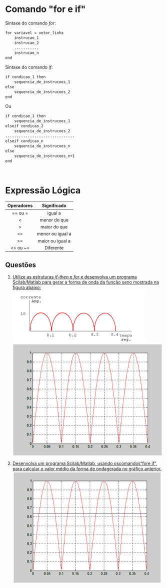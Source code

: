 # Comando "for  e if"

Sintaxe do comando *for*:
```
for variavel = vetor_linha
    instrucao_1
    instrucao_2
    ...........
    instrucao_n
end
```

Sintaxe do comando *if*:
```
if condicao_1 then
    sequencia_de_instrucoes_1
else
    sequencia_de_instrucoes_2
end
```

Ou
```
if condicao_1 then
    sequencia_de_instrucoes_1
elseif condicao_2
    sequencia_de_instrucoes_2
...............................
elseif condicao_n
    sequencia_de_instrucoes_n
else
    sequencia_de_instrucoes_n+1
end
``` 
<br/>

# Expressão Lógica

| **Operadores** |    **Significado**   |
|:----------:|:----------------:|
|   == ou =  |      igual a     |
|      <     |   menor do que   |
|      >     |   maior do que   |
|     <=     | menor ou igual a |
|     >=     | maior ou igual a |
|  <> ou ~=  |     Diferente    |


## Questões

1.  [Utilize as estruturas *if-then* e *for* e desenvolva um programa Scilab/Matlab para gerar a forma de onda da função seno mostrada na figura abaixo:](simulacaoaplicadaeletroeletronica\comandos_for_if\1.m) <br/>
![Questão 1](simulacaoaplicadaeletroeletronica\comandos_for_if\img\1.png)<br/>
![Questão 1 resposta](simulacaoaplicadaeletroeletronica\comandos_for_if\img\1r.png)<br/>

2.  [Desenvolva  um  programa  Scilab/Matlab,  usando  oscomandos“fore  if”, para calcular o  valor médio da forma de ondagerada no gráfico anterior.](simulacaoaplicadaeletroeletronica\comandos_for_if\2.m) 
![Resposta questão 2](simulacaoaplicadaeletroeletronica\comandos_for_if\img\2.png) 
